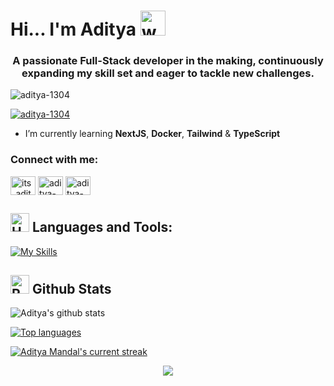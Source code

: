 # Hi... I'm Aditya <img src="https://user-images.githubusercontent.com/72663882/171687151-bb31c996-c9d2-49c8-b593-734946893b23.gif" alt="waving hand gif" aria-hidden="true" width="40" />


<h3 align="center">A passionate Full-Stack developer in the making, continuously expanding my skill set and eager to tackle new challenges.</h3>

<p align="left"> <img src="https://komarev.com/ghpvc/?username=aditya-1304&label=Profile%20views&color=0e75b6&style=flat" alt="aditya-1304" /> </p>

<p align="left"> <a href="https://github.com/ryo-ma/github-profile-trophy"><img src="https://github-profile-trophy.vercel.app/?username=aditya-1304&theme=dark" alt="aditya-1304" /></a> </p>

- I’m currently learning **NextJS**, **Docker**, **Tailwind** & **TypeScript**

<h3 align="left">Connect with me:</h3>
<p align="left">
<a href="https://twitter.com/its_aditya13" target="blank"><img align="center" src="https://raw.githubusercontent.com/rahuldkjain/github-profile-readme-generator/master/src/images/icons/Social/twitter.svg" alt="its_aditya13" height="30" width="40" /></a>
<a href="https://linkedin.com/in/aditya-mandal1304" target="blank"><img align="center" src="https://raw.githubusercontent.com/rahuldkjain/github-profile-readme-generator/master/src/images/icons/Social/linked-in-alt.svg" alt="aditya-mandal1304" height="30" width="40" /></a>
<a href="https://www.leetcode.com/aditya-1304" target="blank"><img align="center" src="https://raw.githubusercontent.com/rahuldkjain/github-profile-readme-generator/master/src/images/icons/Social/leet-code.svg" alt="aditya-1304" height="30" width="40" /></a>
</p>

## <img src="https://raw.githubusercontent.com/Tarikul-Islam-Anik/Animated-Fluent-Emojis/master/Emojis/Objects/Hammer%20and%20Wrench.png" alt="Hammer and Wrench" width="30" height="30" /> **Languages and Tools:**  

[![My Skills](https://skillicons.dev/icons?i=html,css,tailwind,js,react,vite,ts,next,expressjs,nodejs,mongodb,linux,md,git,github,vscode,docker,postgres,postman,stackoverflow,c,cpp,java,python&perline=13)](#)


## <img src="https://raw.githubusercontent.com/Tarikul-Islam-Anik/Animated-Fluent-Emojis/master/Emojis/Travel%20and%20places/Rocket.png" alt="Rocket" width="30" height="30" /> Github Stats 

![Aditya's github stats](https://github-readme-stats.vercel.app/api?username=Aditya-1304&count_private=true&show_icons=true&count_private=true&line_height=20&icon_color=00b3ff&theme=blue-green&title_color=00b3ff)
 
 [![Top languages](https://github-readme-mwendwa.vercel.app/api/top-langs/?username=Aditya-1304&layout=compact&count_private=true&theme=blue-green&title_color=00b3ff)](#)

[![Aditya Mandal's current streak](https://streak-stats.demolab.com/?user=Aditya-1304&count_private=true&theme=blue-green&title_color=00b3ff)](#)

<p align="center">
     <img src="https://capsule-render.vercel.app/api?type=waving&color=gradient&height=100&section=footer"/>
</p>

